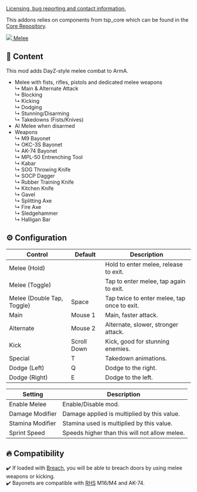 [Licensing, bug reporting and contact information.](https://github.com/TheSpeshalPlatoon) 

This addons relies on components from tsp_core which can be found in the [Core Repository](https://github.com/TheSpeshalPlatoon/A3-Core).

[<img src="https://core.thespeshalplatoon.com/img/steam_small.png"> Melee](https://steamcommunity.com/sharedfiles/filedetails/?id=3283652320)  

## 📕 Content
This mod adds DayZ-style melee combat to ArmA.
- Melee with fists, rifles, pistols and dedicated melee weapons  
↳ Main & Alternate Attack  
↳ Blocking  
↳ Kicking  
↳ Dodging  
↳ Stunning/Disarming  
↳ Takedowns (Fists/Knives)  
- AI Melee when disarmed
- Weapons  
↳ M9 Bayonet  
↳ OKC-3S Bayonet  
↳ AK-74 Bayonet  
↳ MPL-50 Entrenching Tool  
↳ Kabar  
↳ SOG Throwing Knife  
↳ SOCP Dagger  
↳ Rubber Training Knife  
↳ Kitchen Knife  
↳ Gavel  
↳ Splitting Axe  
↳ Fire Axe  
↳ Sledgehammer  
↳ Halligan Bar  

## ⚙️ Configuration
Control | Default | Description
-|-|-
Melee (Hold) |  | Hold to enter melee, release to exit.
Melee (Toggle) |  | Tap to enter melee, tap again to exit.
Melee (Double Tap, Toggle) | Space | Tap twice to enter melee, tap once to exit.
Main | Mouse 1 | Main, faster attack.
Alternate | Mouse 2 | Alternate, slower, stronger attack.
Kick | Scroll Down | Kick, good for stunning enemies.
Special | T | Takedown animations.
Dodge (Left) | Q | Dodge to the right.
Dodge (Right) | E | Dodge to the left.

Setting | Description
-|-
Enable Melee | Enable/Disable mod.
Damage Modifier | Damage applied is multiplied by this value.
Stamina Modifier | Stamina used is multiplied by this value.
Sprint Speed | Speeds higher than this will not allow melee.

## 🔥 Compatibility
✔️ If loaded with [Breach](https://github.com/acemod/ACE3), you will be able to breach doors by using melee weapons or kicking.  
✔️ Bayonets are compatible with [RHS](https://steamcommunity.com/workshop/filedetails/?id=843770737) M16/M4 and AK-74.  